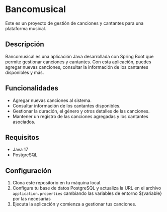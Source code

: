 # Bancomusical

Este es un proyecto de gestión de canciones y cantantes para una plataforma musical.

## Descripción

Bancomusical es una aplicación Java desarrollada con Spring Boot que permite gestionar canciones y cantantes. Con esta aplicación, puedes agregar nuevas canciones, consultar la información de los cantantes disponibles y más.

## Funcionalidades

- Agregar nuevas canciones al sistema.
- Consultar información de los cantantes disponibles.
- Gestionar la duración, el género y otros detalles de las canciones.
- Mantener un registro de las canciones agregadas y los cantantes asociados.

## Requisitos

- Java 17
- PostgreSQL

## Configuración

1. Clona este repositorio en tu máquina local.
2. Configura tu base de datos PostgreSQL y actualiza la URL en el archivo `application.properties` cambiando las variables de entorno ${variable} por las necesarias
4. Ejecuta la aplicación y comienza a gestionar tus canciones.


